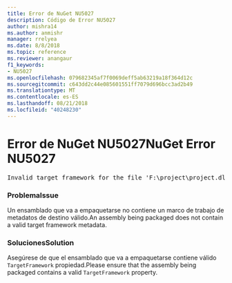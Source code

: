 ```yaml
---
title: Error de NuGet NU5027
description: Código de Error NU5027
author: mishra14
ms.author: anmishr
manager: rrelyea
ms.date: 8/8/2018
ms.topic: reference
ms.reviewer: anangaur
f1_keywords:
- NU5027
ms.openlocfilehash: 079682345af7f0069deff5ab63219a18f364d12c
ms.sourcegitcommit: c643dd2c44e085601551ff7079d696bcc3ad2b49
ms.translationtype: MT
ms.contentlocale: es-ES
ms.lasthandoff: 08/21/2018
ms.locfileid: "40248230"
---
```

# <a name="nuget-error-nu5027"></a><span data-ttu-id="90db1-103">Error de NuGet NU5027</span><span class="sxs-lookup"><span data-stu-id="90db1-103">NuGet Error NU5027</span></span>
<pre>Invalid target framework for the file 'F:\project\project.dll'.</pre>

### <a name="issue"></a><span data-ttu-id="90db1-104">Problema</span><span class="sxs-lookup"><span data-stu-id="90db1-104">Issue</span></span>

<span data-ttu-id="90db1-105">Un ensamblado que va a empaquetarse no contiene un marco de trabajo de metadatos de destino válido.</span><span class="sxs-lookup"><span data-stu-id="90db1-105">An assembly being packaged does not contain a valid target framework metadata.</span></span>


### <a name="solution"></a><span data-ttu-id="90db1-106">Soluciones</span><span class="sxs-lookup"><span data-stu-id="90db1-106">Solution</span></span>

<span data-ttu-id="90db1-107">Asegúrese de que el ensamblado que va a empaquetarse contiene válido `TargetFramework` propiedad.</span><span class="sxs-lookup"><span data-stu-id="90db1-107">Please ensure that the assembly being packaged contains a valid `TargetFramework` property.</span></span>

